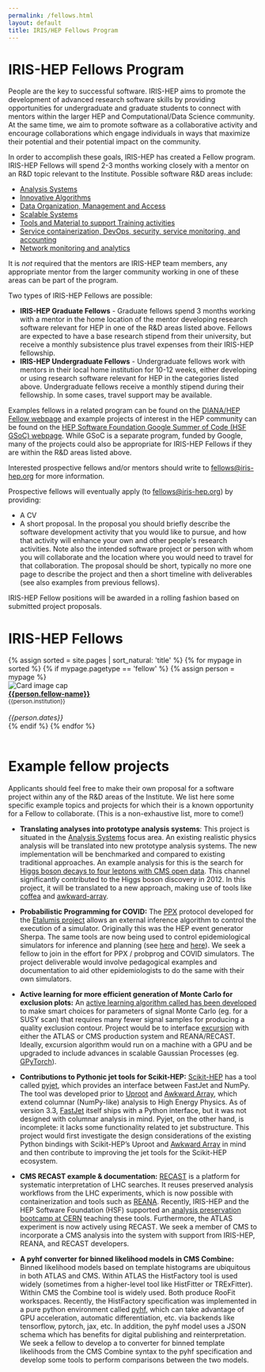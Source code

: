 ```yaml
---
permalink: /fellows.html
layout: default
title: IRIS/HEP Fellows Program
---
```


# IRIS-HEP Fellows Program 

  People are the key to successful software. IRIS-HEP aims to promote the 
development of advanced research software skills by providing opportunities 
for undergraduate and graduate students to connect with mentors within the
larger HEP and Computational/Data Science community. At the same time, we aim 
to promote software as a collaborative activity and encourage collaborations 
which engage individuals in ways that maximize their potential and their 
potential impact on the community.

  In order to accomplish these goals, IRIS-HEP has created a Fellow program.
IRIS-HEP Fellows will spend 2-3 months working closely with a mentor on an
R&D topic relevant to the Institute. Possible software R&D areas include:

  * [Analysis Systems](/as.html)
  * [Innovative Algorithms](/ia.html)
  * [Data Organization, Management and Access](/doma.html)
  * [Scalable Systems](/ssl.html)
  * [Tools and Material to support Training activities](/ssc.html)
  * [Service containerization, DevOps, security, service monitoring, and accounting](/osglhc.html)
  * [Network monitoring and analytics](/osglhc.html)

It is *not* required that the mentors are IRIS-HEP team members, any 
appropriate mentor from the larger community working in one of these areas
can be part of the program.

  Two types of IRIS-HEP Fellows are possible:

  * **IRIS-HEP Graduate Fellows** - Graduate fellows spend 3 months working with a mentor in the home location of the mentor developing research software relevant for HEP in one of the R&D areas listed above. Fellows are expected to have a base research stipend from their university, but receive a monthly subsistence plus travel expenses from their IRIS-HEP fellowship.
  * **IRIS-HEP Undergraduate Fellows** - Undergraduate fellows work with mentors in their local home institution for 10-12 weeks, either developing or using research software relevant for HEP in the categories listed above. Undergraduate fellows receive a monthly stipend during their fellowship. In some cases, travel support may be available. 

  Examples fellows in a related program can be found on the [DIANA/HEP Fellow webpage](http://diana-hep.org/pages/fellows.html) and example projects of interest in the HEP community can be found on the [HEP Software Foundation Google Summer of Code (HSF GSoC) webpage](https://hepsoftwarefoundation.org/activities/gsoc.html). While GSoC is a separate program, funded by Google, many of the projects could also be appropriate for IRIS-HEP Fellows if they are within the R&D areas listed above.

Interested prospective fellows and/or mentors should write to fellows@iris-hep.org for more information.

Prospective fellows will eventually apply (to fellows@iris-hep.org) by providing:

 * A CV
 * A short proposal.  In the proposal you should briefly describe the software development activity that you would like to pursue, and how that activity will enhance your own and other people's research activities. Note also the intended software project or person with whom you will collaborate and the location where you would need to travel for that collaboration. The proposal should be short, typically no more one page to describe the project and then a short timeline with deliverables (see also examples from previous fellows). 

IRIS-HEP Fellow positions will be awarded in a rolling fashion based on submitted project proposals.

# IRIS-HEP Fellows

<div class="container-fluid">
  <div class="row">
{% assign sorted = site.pages | sort_natural: 'title' %}
{% for mypage in sorted %}
  {% if mypage.pagetype == 'fellow' %}
     {% assign person = mypage %}
     <div class="card" style="width: 12rem;">
        <img class="card-img-top" src="{{person.photo}}" alt="Card image cap">
        <div class="card-body d-flex flex-column">
          <div class="card-text">
             <b><a href="{{person.permalink}}">{{person.fellow-name}}</a></b><br>
             <small>{{person.institution}}</small><br><br>
          </div>
          <div class="card-text mt-auto"><i>{{person.dates}}</i><br></div>
        </div>
     </div>
  {% endif %}
{% endfor %}
  </div>
  <br>
</div>

# Example fellow projects

Applicants should feel free to make their own proposal for a software
project within any of the R&D areas of the Institute. We list here some
specific example topics and projects for which their is a known opportunity
for a Fellow to collaborate. (This is a non-exhaustive list, more to come!)

- **Translating analyses into prototype analysis systems**: This project is situated in the [Analysis Systems](/as.html) focus area. An existing realistic physics analysis will be translated into new prototype analysis systems. The new implementation will be benchmarked and compared to existing traditional approaches. An example analysis for this is the search for [Higgs boson decays to four leptons with CMS open data](http://opendata.cern.ch/docs/observing-higgs-over-one-petabyte-new-cms-open-data). This channel significantly contributed to the Higgs boson discovery in 2012. In this project, it will be translated to a new approach, making use of tools like [coffea](https://github.com/CoffeaTeam/coffea) and [awkward-array](/projects/awkward.html).

- **Probabilistic Programming for COVID:** The [PPX](/projects/ppx.html) protocol developed for the [Etalumis project](https://phys.org/news/2019-11-etalumis-reverses-simulations-reveal-science.html) allows an external inference algorithm to control the execution of a simulator. Originally this was the HEP event generator Sherpa. The same tools are now being used to control epidemiological simulators for inference and planning (see [here](https://arxiv.org/abs/1905.12432) and [here](https://arxiv.org/abs/2003.13221)). We seek a fellow to join in the effort for PPX / probprog and COVID simulators. The project deliverable would involve pedagogical examples and documentation to aid other epidemiologists to do the same with their own simulators.

- **Active learning for more efficient generation of Monte Carlo for exclusion plots:**
An [active learning algorithm called has been developed](https://indico.cern.ch/event/708041/contributions/3269754/) to make smart choices for parameters of signal Monte Carlo (eg. for a SUSY scan) that requires many fewer signal samples for producing a quality exclusion contour. Project would be to interface [excursion](https://github.com/diana-hep/excursion)  with either the ATLAS or CMS production system and REANA/RECAST. Ideally, excursion algorithm would run on a machine with a GPU and be upgraded to include advances in scalable Gaussian Processes (eg. [GPyTorch](https://gpytorch.ai)).

- **Contributions to Pythonic jet tools for Scikit-HEP:** [Scikit-HEP](http://scikit-hep.org) has a tool called [pyjet](https://github.com/scikit-hep/pyjet), which provides an interface between FastJet and NumPy. The tool was developed prior to [Uproot](https://github.com/scikit-hep/uproot#readme) and [Awkward Array](https://github.com/scikit-hep/awkward-1.0#readme), which extend columnar (NumPy-like) analysis to High Energy Physics. As of version 3.3, [FastJet](http://fastjet.fr/repo/fastjet-doc-3.3.3.pdf) itself ships with a Python interface, but it was not designed with columnar analysis in mind. Pyjet, on the other hand, is incomplete: it lacks some functionality related to jet substructure. This project would first investigate the design considerations of the existing Python bindings with Scikit-HEP’s Uproot and [Awkward Array](/projects/awkward.html) in mind and then contribute to improving the jet tools for the Scikit-HEP ecosystem. 

- **CMS RECAST example & documentation:** [RECAST](/projects/recast.html) is a platform for systematic interpretation of LHC searches. It reuses preserved analysis workflows from the LHC experiments, which is now possible with containerization and tools such as [REANA](http://reanahub.io). Recently, IRIS-HEP and the HEP Software Foundation (HSF) supported an [analysis preservation bootcamp at CERN](/2020/02/17/analysis-preservation.html) teaching these tools. Furthermore, the ATLAS experiment is now actively using RECAST. We seek a member of CMS to incorporate a CMS analysis into the system with support from IRIS-HEP, REANA, and RECAST developers. 

- **A pyhf converter for binned likelihood models in CMS Combine:** Binned likelihood models based on template histograms are ubiquitous in both ATLAS and CMS. Within ATLAS the HistFactory tool is used widely (sometimes from a higher-level tool like HistFitter or TRExFitter). Within CMS the Combine tool is widely used. Both produce RooFit workspaces. Recently, the HistFactory specification was implemented in a pure python environment called [pyhf](/projects/pyhf.html), which can take advantage of GPU acceleration, automatic differentiation, etc. via backends like tensorflow, pytorch, jax, etc. In addition, the pyhf model uses a JSON schema which has benefits for digital publishing and reinterpretation. We seek a fellow to develop a to converter for binned template likelihoods from the CMS Combine syntax to the pyhf specification and develop some tools to perform comparisons between the two models.  
